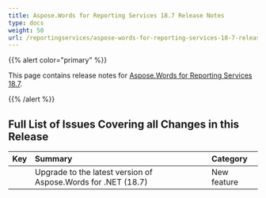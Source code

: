 ```yaml
---
title: Aspose.Words for Reporting Services 18.7 Release Notes
type: docs
weight: 50
url: /reportingservices/aspose-words-for-reporting-services-18-7-release-notes/
---
```


{{% alert color="primary" %}} 

This page contains release notes for [Aspose.Words for Reporting Services 18.7](https://downloads.aspose.com/words/reportingservices/new-releases/aspose.word-for-reporting-services-18.7-\(msi\)/).

{{% /alert %}} 

## Full List of Issues Covering all Changes in this Release

|Key|Summary|Category|
| :- | :- | :- |
| |Upgrade to the latest version of Aspose.Words for .NET (18.7)|New feature|

